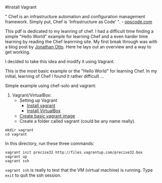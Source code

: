 #Install Vagrant

" Chef is an infrastructure automation and configuration management framework. Simply put, Chef is 'Infrastructure as Code' ". - [opscode.com](https://learnchef.opscode.com/)


This pdf is dedicated to my leanring of chef. I had a difficult time finding a simple "Hello World" example for learning Chef and a even harder time learning by reading the Chef leanrning site. My first break through was with a blog post by [Jonathan Otto](http://jonathanotto.com/blog/chef-tutorial-in-minutes.html). Here he lays out an overview and a way to get working. 

I decided to take this idea and modify it using Vagrant. 

This is the most basic example or the "Hello World" for learning Chef. In my initial, learning of Chef I found it rather difficult ...

Simple example using chef-solo and vagrant:

1. Vagrant/VirtualBox:
    - Setting up Vagrant 
		- [Install vagrant](http://www.vagrantup.co/)
		- [Install VirtualBox](https://www.virtualbox.org/wiki/Downloads)
    - [Create basic vagrant image](http://docs.vagrantup.com/v2/getting-started/index.html) 
    - Create a folder called vagrant (could be any name really).
```
mkdir vagrant
cd vagrant
```
In this directory, run these three commands:
```
vagrant init precise32 http://files.vagrantup.com/precise32.box
vagrant up
vagrant ssh
```

`vagrant ssh` is really to test that the VM (virtual machine) is running. Type `exit` to quit the ssh session.